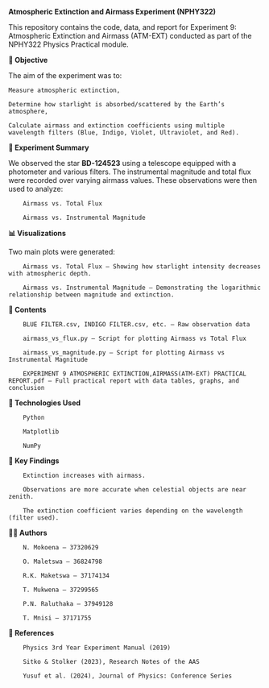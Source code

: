 **Atmospheric Extinction and Airmass Experiment (NPHY322)**

This repository contains the code, data, and report for Experiment 9: Atmospheric Extinction and Airmass (ATM-EXT) conducted as part of the NPHY322 Physics Practical module.

**📌 Objective**

The aim of the experiment was to:

    Measure atmospheric extinction,
    
    Determine how starlight is absorbed/scattered by the Earth’s atmosphere,
    
    Calculate airmass and extinction coefficients using multiple wavelength filters (Blue, Indigo, Violet, Ultraviolet, and Red).

**🧪 Experiment Summary**

We observed the star **BD-124523** using a telescope equipped with a photometer and various filters.
The instrumental magnitude and total flux were recorded over varying airmass values. These observations were then used to analyze:

        Airmass vs. Total Flux
        
        Airmass vs. Instrumental Magnitude

**📊 Visualizations**

Two main plots were generated:

        Airmass vs. Total Flux – Showing how starlight intensity decreases with atmospheric depth.
        
        Airmass vs. Instrumental Magnitude – Demonstrating the logarithmic relationship between magnitude and extinction.

**📁 Contents**

        BLUE FILTER.csv, INDIGO FILTER.csv, etc. — Raw observation data
        
        airmass_vs_flux.py — Script for plotting Airmass vs Total Flux
        
        airmass_vs_magnitude.py — Script for plotting Airmass vs Instrumental Magnitude

        EXPERIMENT 9 ATMOSPHERIC EXTINCTION,AIRMASS(ATM-EXT) PRACTICAL REPORT.pdf — Full practical report with data tables, graphs, and conclusion

**🧮 Technologies Used**

        Python
        
        Matplotlib
        
        NumPy

**📌 Key Findings**

        Extinction increases with airmass.
        
        Observations are more accurate when celestial objects are near zenith.
        
        The extinction coefficient varies depending on the wavelength (filter used).

**👨‍🔬 Authors**

        N. Mokoena – 37320629
        
        O. Maletswa – 36824798
        
        R.K. Maketswa – 37174134
        
        T. Mukwena – 37299565
        
        P.N. Raluthaka – 37949128
        
        T. Mnisi – 37171755

**📎 References**

        Physics 3rd Year Experiment Manual (2019)
        
        Sitko & Stolker (2023), Research Notes of the AAS
        
        Yusuf et al. (2024), Journal of Physics: Conference Series

